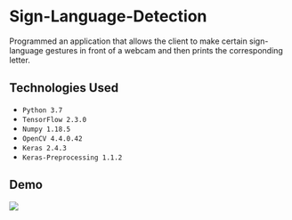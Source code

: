 # Sign-Language-Detection
Programmed an application that allows the client to make certain sign-language gestures in front of a webcam and then prints the corresponding letter.

## Technologies Used
- `Python 3.7`
- `TensorFlow 2.3.0`
- `Numpy 1.18.5`
- `OpenCV 4.4.0.42`
- `Keras 2.4.3`
- `Keras-Preprocessing 1.1.2`

## Demo 
![](sign-language.gif)
